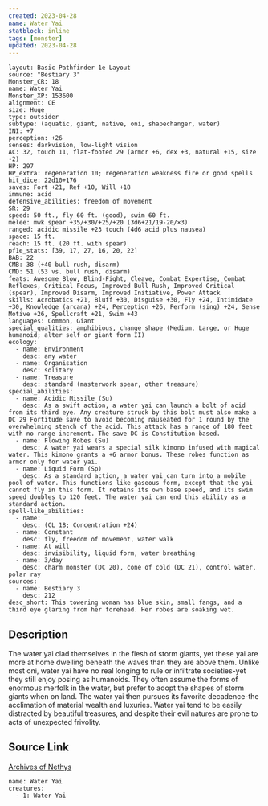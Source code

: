```yaml
---
created: 2023-04-28
name: Water Yai
statblock: inline
tags: [monster]
updated: 2023-04-28
---
```

```statblock
layout: Basic Pathfinder 1e Layout
source: "Bestiary 3"
Monster_CR: 18
name: Water Yai
Monster_XP: 153600
alignment: CE
size: Huge
type: outsider
subtype: (aquatic, giant, native, oni, shapechanger, water)
INI: +7
perception: +26
senses: darkvision, low-light vision
AC: 32, touch 11, flat-footed 29 (armor +6, dex +3, natural +15, size -2)
HP: 297
HP_extra: regeneration 10; regeneration weakness fire or good spells
hit_dice: 22d10+176
saves: Fort +21, Ref +10, Will +18
immune: acid
defensive_abilities: freedom of movement
SR: 29
speed: 50 ft., fly 60 ft. (good), swim 60 ft.
melee: mwk spear +35/+30/+25/+20 (3d6+21/19-20/×3)
ranged: acidic missile +23 touch (4d6 acid plus nausea)
space: 15 ft.
reach: 15 ft. (20 ft. with spear)
pf1e_stats: [39, 17, 27, 16, 20, 22]
BAB: 22
CMB: 38 (+40 bull rush, disarm)
CMD: 51 (53 vs. bull rush, disarm)
feats: Awesome Blow, Blind-Fight, Cleave, Combat Expertise, Combat Reflexes, Critical Focus, Improved Bull Rush, Improved Critical (spear), Improved Disarm, Improved Initiative, Power Attack
skills: Acrobatics +21, Bluff +30, Disguise +30, Fly +24, Intimidate +30, Knowledge (arcana) +24, Perception +26, Perform (sing) +24, Sense Motive +26, Spellcraft +21, Swim +43
languages: Common, Giant
special_qualities: amphibious, change shape (Medium, Large, or Huge humanoid; alter self or giant form II)
ecology:
  - name: Environment
    desc: any water
  - name: Organisation
    desc: solitary
  - name: Treasure
    desc: standard (masterwork spear, other treasure)
special_abilities:
  - name: Acidic Missile (Su)
    desc: As a swift action, a water yai can launch a bolt of acid from its third eye. Any creature struck by this bolt must also make a DC 29 Fortitude save to avoid becoming nauseated for 1 round by the overwhelming stench of the acid. This attack has a range of 180 feet with no range increment. The save DC is Constitution-based.
  - name: Flowing Robes (Su)
    desc: A water yai wears a special silk kimono infused with magical water. This kimono grants a +6 armor bonus. These robes function as armor only for water yai.
  - name: Liquid Form (Sp)
    desc: As a standard action, a water yai can turn into a mobile pool of water. This functions like gaseous form, except that the yai cannot fly in this form. It retains its own base speed, and its swim speed doubles to 120 feet. The water yai can end this ability as a standard action.
spell-like_abilities:
  - name:
    desc: (CL 18; Concentration +24)
  - name: Constant
    desc: fly, freedom of movement, water walk
  - name: At will
    desc: invisibility, liquid form, water breathing
  - name: 3/day
    desc: charm monster (DC 20), cone of cold (DC 21), control water, polar ray
sources:
  - name: Bestiary 3
    desc: 212
desc_short: This towering woman has blue skin, small fangs, and a third eye glaring from her forehead. Her robes are soaking wet.
```
## Description
The water yai clad themselves in the flesh of storm giants, yet these yai are more at home dwelling beneath the waves than they are above them. Unlike most oni, water yai have no real longing to rule or infiltrate societies-yet they still enjoy posing as humanoids. They often assume the forms of enormous merfolk in the water, but prefer to adopt the shapes of storm giants when on land. The water yai then pursues its favorite decadence-the acclimation of material wealth and luxuries. Water yai tend to be easily distracted by beautiful treasures, and despite their evil natures are prone to acts of unexpected frivolity.
## Source Link
[Archives of Nethys](https://aonprd.com/MonsterDisplay.aspx?ItemName=Water%20Yai)
```encounter-table
name: Water Yai
creatures:
  - 1: Water Yai
```
